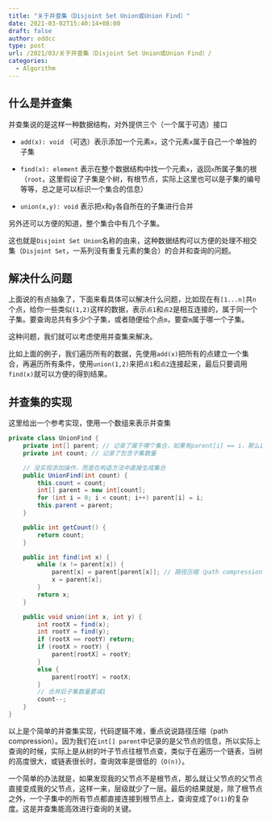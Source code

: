 ```yaml
---
title: "关于并查集（Disjoint Set Union或Union Find）"
date: 2021-03-02T15:40:14+08:00
draft: false
author: oddcc
type: post
url: /2021/03/关于并查集（Disjoint Set Union或Union Find）/
categories:
  - Algorithm
---
```


## 什么是并查集

并查集说的是这样一种数据结构，对外提供三个（一个属于可选）接口

- `add(x): void` （可选）表示添加一个元素`x`，这个元素`x`属于自己一个单独的子集

- `find(x): element` 表示在整个数据结构中找一个元素`x`，返回`x`所属子集的根（`root`，这里假设了子集是个树，有根节点，实际上这里也可以是子集的编号等等，总之是可以标识一个集合的信息）

- `union(x,y): void` 表示把`x`和`y`各自所在的子集进行合并

另外还可以方便的知道，整个集合中有几个子集。

这也就是`Disjoint Set Union`名称的由来，这种数据结构可以方便的处理不相交集（`Disjoint Set`，一系列没有重复元素的集合）的合并和查询的问题。

## 解决什么问题

上面说的有点抽象了，下面来看具体可以解决什么问题，比如现在有`[1...n]`共`n`个点，给你一些类似`(1,2)`这样的数据，表示`点1`和`点2`是相互连接的，属于同一个子集。要查询总共有多少个子集，或者随便给个点`m`，要查`m`属于哪一个子集。

这种问题，我们就可以考虑使用并查集来解决。

比如上面的例子，我们遍历所有的数据，先使用`add(x)`把所有的点建立一个集合，再遍历所有条件，使用`union(1,2)`来把`点1`和`点2`连接起来，最后只要调用`find(x)`就可以方便的得到结果。

## 并查集的实现

这里给出一个参考实现，使用一个数组来表示并查集

```java
private class UnionFind {
    private int[] parent; // 记录了属于哪个集合，如果有parent[i] == i，那么i就是一个子集的根
    private int count; // 记录了包含子集数量

    // 没实现添加操作，而是在构造方法中直接生成集合
    public UnionFind(int count) {
        this.count = count;
        int[] parent = new int[count];
        for (int i = 0; i < count; i++) parent[i] = i;
        this.parent = parent;
    }

    public int getCount() {
        return count;
    }

    public int find(int x) {
        while (x != parent[x]) {
            parent[x] = parent[parent[x]]; // 路径压缩（path compression），后面细说
            x = parent[x];
        }
        return x;
    }

    public void union(int x, int y) {
        int rootX = find(x);
        int rootY = find(y);
        if (rootX == rootY) return;
        if (rootX > rootY) {
            parent[rootX] = rootY;
        }
        else {
            parent[rootY] = rootX;
        }
        // 合并后子集数量要减1
        count--;
    }
}
```

以上是个简单的并查集实现，代码逻辑不难，重点说说路径压缩（path compression）。因为我们在`int[] parent`中记录的是父节点的信息，所以实际上查询的时候，实际上是从树的叶子节点往根节点查，类似于在遍历一个链表，当树的高度很大，或链表很长时，查询效率是很低的（`O(n)`）。

一个简单的办法就是，如果发现我的父节点不是根节点，那么就让父节点的父节点直接变成我的父节点，这样一来，层级就少了一层。最后的结果就是，除了根节点之外，一个子集中的所有节点都直接连接到根节点上，查询变成了`O(1)`的复杂度。这是并查集能高效进行查询的关键。

